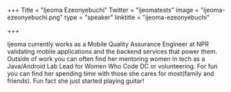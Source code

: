 +++
Title = "Ijeoma Ezeonyebuchi"
Twitter = "ijeomatests"
image = "ijeoma-ezeonyebuchi.png"
type = "speaker"
linktitle = "ijeoma-ezeonyebuchi"

+++

Ijeoma currently works as a Mobile Quality Assurance Engineer at NPR validating mobile applications and the backend services that power them. Outside of work you can often find her mentoring women in tech as a Java/Android Lab Lead for Women Who Code DC or volunteering. For fun you can find her spending time with those she cares for most(family and friends). Fun fact she just started playing guitar!
